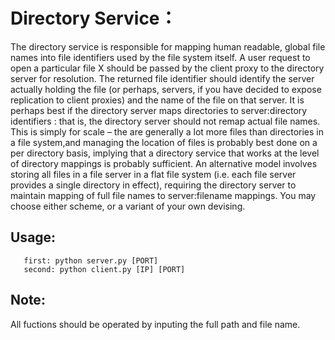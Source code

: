 # Directory Service：
The directory service is responsible for mapping human readable, global file names into file identifiers used by the file system itself. A user request to open a particular file X should be passed by the client proxy to the directory server for resolution. The returned file identifier should identify the server actually holding the file (or perhaps, servers, if you have decided to expose replication to client proxies) and the name of the file on that server. It is perhaps best if the directory server maps directories to server:directory identifiers : that is, the directory server should not remap actual file names. This is simply for scale – the are generally a lot more files than directories in a file system,and managing the location of files is probably best done on a per directory basis, implying that a directory service that works at the level of directory mappings is probably sufficient. An alternative model involves storing all files in a file server in a flat file system (i.e. each file server provides a single directory in effect), requiring the directory server to maintain mapping of full file names to server:filename mappings. You may choose either scheme, or a variant of your own devising.

## Usage:
    
       first: python server.py [PORT]
       second: python client.py [IP] [PORT]

## Note:
        
All fuctions should be operated by inputing the full path and file name.
	
	

